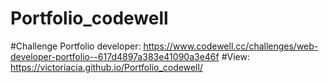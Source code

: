# Portfolio_codewell
#Challenge Portfolio developer: https://www.codewell.cc/challenges/web-developer-portfolio--617d4897a383e41090a3e46f
#View: https://victoriacia.github.io/Portfolio_codewell/
